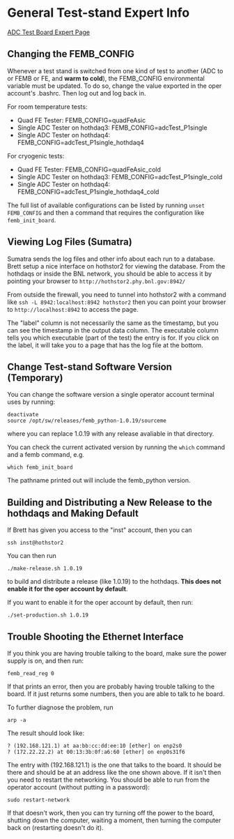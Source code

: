General Test-stand Expert Info
==============================

[ADC Test Board Expert Page](ADC/README.md)

Changing the FEMB_CONFIG
------------------------

Whenever a test stand is switched from one kind of test to another (ADC to or
FEMB or FE, and **warm to cold**), the FEMB_CONFIG environmental variable must
be updated. To do so, change the value exported in the oper account's .bashrc.
Then log out and log back in.

For room temperature tests:

- Quad FE Tester: FEMB_CONFIG=quadFeAsic
- Single ADC Tester on hothdaq3: FEMB_CONFIG=adcTest_P1single
- Single ADC Tester on hothdaq4: FEMB_CONFIG=adcTest_P1single_hothdaq4

For cryogenic tests:

- Quad FE Tester: FEMB_CONFIG=quadFeAsic_cold
- Single ADC Tester on hothdaq3: FEMB_CONFIG=adcTest_P1single_cold
- Single ADC Tester on hothdaq4: FEMB_CONFIG=adcTest_P1single_hothdaq4_cold

The full list of available configurations can be listed by running 
`unset FEMB_CONFIG` and then a command that requires the configuration like
`femb_init_board`.

Viewing Log Files (Sumatra)
---------------------------

Sumatra sends the log files and other info about each run to a database. Brett
setup a nice interface on hothstor2 for viewing the database. From the hothdaqs
or inside the BNL network, you should be able to access it by pointing your
browser to `http://hothstor2.phy.bnl.gov:8942/`

From outside the firewall, you need to tunnel into hothstor2 with a command
like `ssh -L 8942:localhost:8942 hothstor2` then you can point your browser to
`http://localhost:8942` to access the page.

The "label" column is not necessarily the same as the timestamp, but you can
see the timestamp in the output data column. The executable column tells you
which executable (part of the test) the entry is for. If you click on the
label, it will take you to a page that has the log file at the bottom.

Change Test-stand Software Version (Temporary)
----------------------------------------------

You can change the software version a single operator account terminal uses by
running:

```
deactivate
source /opt/sw/releases/femb_python-1.0.19/sourceme
```

where you can replace 1.0.19 with any release avaliable in that directory.

You can check the current activated version by running the `which` command and
a femb command, e.g.

```
which femb_init_board
```

The pathname printed out will include the femb_python version.

Building and Distributing a New Release to the hothdaqs and Making Default
--------------------------------------------------------------------------

If Brett has given you access to the "inst" account, then you can

```
ssh inst@hothstor2
```

You can then run 

```
./make-release.sh 1.0.19
```

to build and distribute a release (like 1.0.19) to the hothdaqs. **This does
not enable it for the oper account by default**.

If you want to enable it for the oper account by default, then run:

```
./set-production.sh 1.0.19
```

Trouble Shooting the Ethernet Interface
---------------------------------------

If you think you are having trouble talking to the board, make sure the power
supply is on, and then run:

```
femb_read_reg 0
```

If that prints an error, then you are probably having trouble talking to the
board. If it just returns some numbers, then you are able to talk to he board.

To further diagnose the problem, run

```
arp -a
```

The result should look like:

```
? (192.168.121.1) at aa:bb:cc:dd:ee:10 [ether] on enp2s0
? (172.22.22.2) at 00:13:3b:0f:a6:60 [ether] on enp0s31f6
```

The entry with (192.168.121.1) is the one that talks to the board. It should be
there and should be at an address like the one shown above. If it isn't then
you need to restart the networking. You should be able to run from the operator
account (without putting in a password):

```
sudo restart-network
```

If that doesn't work, then you can try turning off the power to the board,
shutting down the computer, waiting a moment, then turning the computer back on
(restarting doesn't do it).
